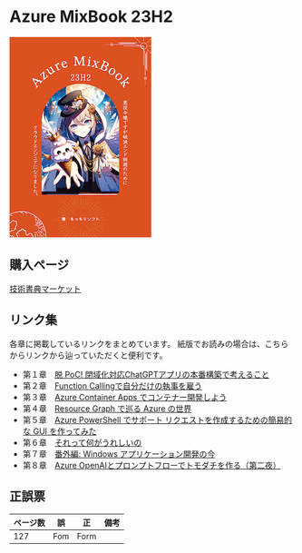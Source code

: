 # Azure MixBook 23H2
![](./cover.png)


## 購入ページ
[技術書典マーケット](https://techbookfest.org/product/qqrdDvMxMvYJbPpRknmhrA?productVariantID=xdb3GHu1AQAChQaLXUUKu5)

## リンク集
各章に掲載しているリンクをまとめています。
紙版でお読みの場合は、こちらからリンクから辿っていただくと便利です。
- 第１章　[脱 PoC! 閉域化対応ChatGPTアプリの本番構築で考えること](./link-07jp27.md)
- 第２章　[Function Callingで自分だけの執事を雇う](./link-ryuseioya.md)
- 第３章　[Azure Container Apps でコンテナー開発しよう](./link-mihohoi.md)
- 第４章　[Resource Graph で巡る Azure の世界](./link-tsunomur.md)
- 第５章　[Azure PowerShell でサポート リクエストを作成するための簡易的な GUI を作ってみた](./link-kakusaya.md)
- 第６章　[それって何がうれしいの](./link-skmkzyk.md)
- 第７章　[番外編: Windows アプリケーション開発の今](./link-kaota.md)
- 第８章　[Azure OpenAIとプロンプトフローでトモダチを作る（第二夜）](./link-shohei.md)


## 正誤票
<!--
正誤表はまだありません。
|ページ数|誤|正|備考|
|---|---|---|---|
|129|アイスクリーム|ソフトクリーム|サークル名に関する重要な食べ物名を間違えてしまった|
-->

|ページ数|誤|正|備考|
|---|---|---|---|
|127|Fom|Form||
